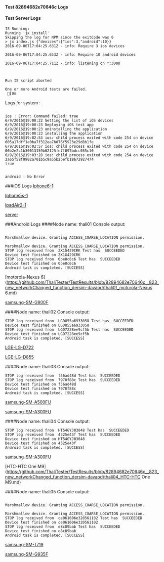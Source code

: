 #### Test 82894682e70646c Logs

#### Test Server Logs
```
IS Running:
Running 'jx install'
Skipping the log for NPM since the exitCode was 0
> jx index.js {"devices":{"ios":3,"android":10}}
2016-09-06T17:04:25.631Z - info: Require 3 ios devices

2016-09-06T17:04:25.653Z - info: Require 10 android devices

2016-09-06T17:04:25.711Z - info: listening on *:3000


 
Run IS script aborted
 
One or more Android tests are failed.
 [0m

```


Logs for system : 
```

ios : Error: Command failed: true
6/9/2016@19:00:22 Getting the list of iOS devices 
6/9/2016@19:00:23 Deploying iOS test app 
6/9/2016@19:00:23 uninstalling the application 
6/9/2016@19:00:23 installing the application 
6/9/2016@19:02:53 ios: child process exited with code 254 on device 605a17dff1a0ba7f312ea7b076f5923e29d8b1fe 
6/9/2016@19:02:57 ios: child process exited with code 254 on device 00b2e2c1b30013159b62125fe7f097bdcc055c10 
6/9/2016@19:03:28 ios: child process exited with code 254 on device 2a65f58f9902a701b5c9a55b2befb18672927474 
true


android : No Error
```
###iOS Logs
[Iphone6-1](https://github.com/ThaliTester/TestResults/blob/82894682e70646c__823_new_networkChanged_function_dersim-davaod/iOS_Iphone6-1.md)

[Iphone5s-1](https://github.com/ThaliTester/TestResults/blob/82894682e70646c__823_new_networkChanged_function_dersim-davaod/iOS_Iphone5s-1.md)

[IpadAir2-1](https://github.com/ThaliTester/TestResults/blob/82894682e70646c__823_new_networkChanged_function_dersim-davaod/iOS_IpadAir2-1.md)

[server](https://github.com/ThaliTester/TestResults/blob/82894682e70646c__823_new_networkChanged_function_dersim-davaod/iOS_server.md)




###Android Logs
####Node name: thali01
Console output:
```

Marshmallow device. Granting ACCESS_COARSE_LOCATION permission.

Marshmallow device. Granting ACCESS_COARSE_LOCATION permission.
STOP log received from  ZX1G429CRK Test has  SUCCEEDED
Device test finished on ZX1G429CRK 
STOP log received from  0be0c6c6 Test has  SUCCEEDED
Device test finished on 0be0c6c6 
Android task is completed. [SUCCESS]
```
[motorola-Nexus 6](https://github.com/ThaliTester/TestResults/blob/82894682e70646c__823_new_networkChanged_function_dersim-davaod/thali01_motorola-Nexus 6.md)

[samsung-SM-G900F](https://github.com/ThaliTester/TestResults/blob/82894682e70646c__823_new_networkChanged_function_dersim-davaod/thali01_samsung-SM-G900F.md)

####Node name: thali02
Console output:
```
STOP log received from  LGD855a6933058 Test has  SUCCEEDED
Device test finished on LGD855a6933058 
STOP log received from  LGD7228ee9cf5b Test has  SUCCEEDED
Device test finished on LGD7228ee9cf5b 
Android task is completed. [SUCCESS]
```
[LGE-LG-D722](https://github.com/ThaliTester/TestResults/blob/82894682e70646c__823_new_networkChanged_function_dersim-davaod/thali02_LGE-LG-D722.md)

[LGE-LG-D855](https://github.com/ThaliTester/TestResults/blob/82894682e70646c__823_new_networkChanged_function_dersim-davaod/thali02_LGE-LG-D855.md)

####Node name: thali03
Console output:
```
STOP log received from  f56ad48d Test has  SUCCEEDED
STOP log received from  7970f88c Test has  SUCCEEDED
Device test finished on f56ad48d 
Device test finished on 7970f88c 
Android task is completed. [SUCCESS]
```
[samsung-SM-A500FU](https://github.com/ThaliTester/TestResults/blob/82894682e70646c__823_new_networkChanged_function_dersim-davaod/thali03_samsung-SM-A500FU.md)

[samsung-SM-A300FU](https://github.com/ThaliTester/TestResults/blob/82894682e70646c__823_new_networkChanged_function_dersim-davaod/thali03_samsung-SM-A300FU.md)

####Node name: thali04
Console output:
```
STOP log received from  HT54GYJ03048 Test has  SUCCEEDED
STOP log received from  4325e43f Test has  SUCCEEDED
Device test finished on HT54GYJ03048 
Device test finished on 4325e43f 
Android task is completed. [SUCCESS]
```
[samsung-SM-A300FU](https://github.com/ThaliTester/TestResults/blob/82894682e70646c__823_new_networkChanged_function_dersim-davaod/thali04_samsung-SM-A300FU.md)

[HTC-HTC One M9](https://github.com/ThaliTester/TestResults/blob/82894682e70646c__823_new_networkChanged_function_dersim-davaod/thali04_HTC-HTC One M9.md)

####Node name: thali05
Console output:
```

Marshmallow device. Granting ACCESS_COARSE_LOCATION permission.

Marshmallow device. Granting ACCESS_COARSE_LOCATION permission.
STOP log received from  ce061606e320561102 Test has  SUCCEEDED
Device test finished on ce061606e320561102 
STOP log received from  e8c09bab Test has  SUCCEEDED
Device test finished on e8c09bab 
Android task is completed. [SUCCESS]
```
[samsung-SM-T719](https://github.com/ThaliTester/TestResults/blob/82894682e70646c__823_new_networkChanged_function_dersim-davaod/thali05_samsung-SM-T719.md)

[samsung-SM-G935F](https://github.com/ThaliTester/TestResults/blob/82894682e70646c__823_new_networkChanged_function_dersim-davaod/thali05_samsung-SM-G935F.md)


